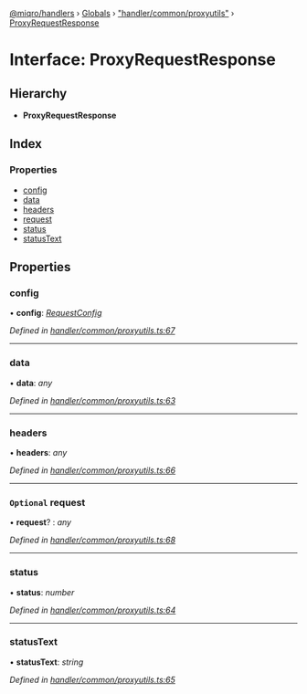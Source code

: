 [@miqro/handlers](../README.md) › [Globals](../globals.md) › ["handler/common/proxyutils"](../modules/_handler_common_proxyutils_.md) › [ProxyRequestResponse](_handler_common_proxyutils_.proxyrequestresponse.md)

# Interface: ProxyRequestResponse

## Hierarchy

* **ProxyRequestResponse**

## Index

### Properties

* [config](_handler_common_proxyutils_.proxyrequestresponse.md#config)
* [data](_handler_common_proxyutils_.proxyrequestresponse.md#data)
* [headers](_handler_common_proxyutils_.proxyrequestresponse.md#headers)
* [request](_handler_common_proxyutils_.proxyrequestresponse.md#optional-request)
* [status](_handler_common_proxyutils_.proxyrequestresponse.md#status)
* [statusText](_handler_common_proxyutils_.proxyrequestresponse.md#statustext)

## Properties

###  config

• **config**: *[RequestConfig](_handler_common_proxyutils_.requestconfig.md)*

*Defined in [handler/common/proxyutils.ts:67](https://github.com/claukers/miqro-express/blob/e61598b/src/handler/common/proxyutils.ts#L67)*

___

###  data

• **data**: *any*

*Defined in [handler/common/proxyutils.ts:63](https://github.com/claukers/miqro-express/blob/e61598b/src/handler/common/proxyutils.ts#L63)*

___

###  headers

• **headers**: *any*

*Defined in [handler/common/proxyutils.ts:66](https://github.com/claukers/miqro-express/blob/e61598b/src/handler/common/proxyutils.ts#L66)*

___

### `Optional` request

• **request**? : *any*

*Defined in [handler/common/proxyutils.ts:68](https://github.com/claukers/miqro-express/blob/e61598b/src/handler/common/proxyutils.ts#L68)*

___

###  status

• **status**: *number*

*Defined in [handler/common/proxyutils.ts:64](https://github.com/claukers/miqro-express/blob/e61598b/src/handler/common/proxyutils.ts#L64)*

___

###  statusText

• **statusText**: *string*

*Defined in [handler/common/proxyutils.ts:65](https://github.com/claukers/miqro-express/blob/e61598b/src/handler/common/proxyutils.ts#L65)*
